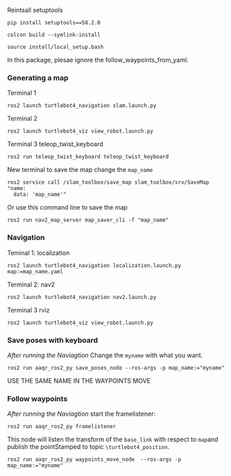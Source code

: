 Reintsall setuptools
```
pip install setuptools==58.2.0
```

```
colcon build --symlink-install
```

```
source install/local_setup.bash
```
In this package, plesae ignore the follow_waypoints_from_yaml.
### Generating a map
Terminal 1
``` 
ros2 launch turtlebot4_navigation slam.launch.py
```
Terminal 2
```
ros2 launch turtlebot4_viz view_robot.launch.py
```
Terminal 3 teleop_twist_keyboard
``` 
ros2 run teleop_twist_keyboard teleop_twist_keyboard
```
New terminal to save the map change the `map_name`
```
ros2 service call /slam_toolbox/save_map slam_toolbox/srv/SaveMap "name:
  data: 'map_name'"
```
Or use this command line to save the map
```
ros2 run nav2_map_server map_saver_cli -f "map_name"
```

### Navigation
Teminal 1: localization
```
ros2 launch turtlebot4_navigation localization.launch.py map:=map_name.yaml
```
Terminal 2: nav2
```
ros2 launch turtlebot4_navigation nav2.launch.py
```
Terminal 3 rviz
```
ros2 launch turtlebot4_viz view_robot.launch.py
```


### Save poses with keyboard

*After running the Naviagtion*
Change the `myname` with what you want.
```
ros2 run aaqr_ros2_py save_poses_node --ros-args -p map_name:="myname"
```
USE THE SAME NAME IN THE WAYPOINTS MOVE
### Follow waypoints

*After running the Naviagtion*
start the framelistener:
```
ros2 run aaqr_ros2_py framelistener
```
This node will listen the transform of the `base_link` with respect to `map`and publish the pointStamped to topic `\turtlebot4_position`.
```
ros2 run aaqr_ros2_py waypoints_move_node  --ros-args -p map_name:="myname"
```
